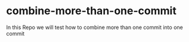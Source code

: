 # combine-more-than-one-commit
In this Repo we will test how to combine more than one commit into one commit
